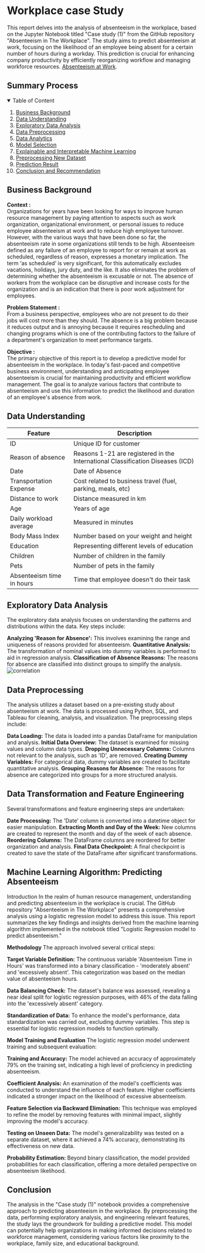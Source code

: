 # Workplace case Study

This report delves into the analysis of absenteeism in the workplace, based on the Jupyter Notebook titled "Case study (1)" from the GitHub repository "Absenteeism in The Workplace". The study aims to predict absenteeism at work, focusing on the likelihood of an employee being absent for a certain number of hours during a workday. This prediction is crucial for enhancing company productivity by efficiently reorganizing workflow and managing workforce resources. [Absenteeism at Work]([https://github.com/Juantonios1/Absenteeism-Analysis-to-Improve-Work-Performance/blob/main/Absenteeism%20Analysis%20ipynb/Absenteeism%20Analysis%20to%20Improve%20Work%20Performance.ipynb](https://github.com/farahzak/Absenteeism-in-The-Workplace/blob/main/Absenteeism%20-%20Data%20Preprocessing.ipynb)).

## Summary Process
<!-- TABLE OF CONTENTS -->
<details open="open">
  <summary>Table of Content</summary>
  <ol>
    <li>
      <a href="#business-background">Business Background</a>
    </li>
    <li>
      <a href="#data-understanding">Data Understanding</a>
    </li>
    <li>
      <a href="#exploratory-data-analysis">Exploratory Data Analysis</a>
    </li>
    <li><a href="#data-preprocessing">Data Preprocessing</a></li>
    <li><a href="#data-analytics">Data Analytics</a></li>
    <li><a href="#model-selection">Model Selection</a></li>
    <li><a href="#explainable-and-interpretable-machine-learning">Explainable and Interpretable Machine Learning</a></li>
    <li><a href="#preprocessing-new-dataset">Preprocessing New Dataset</a></li>
    <li><a href="#prediction-result">Prediction Result</a></li>
    <li><a href="#conclusion">Conclusion and Recommendation</a></li>
  </ol>
</details>

## Business Background
**Context :**  
Organizations for years have been looking for ways to improve human resource management by paying attention to aspects such as work organization, organizational environment, or personal issues to reduce employee absenteeism at work and to reduce high employee turnover. However, with the various ways that have been done so far, the absenteeism rate in some organizations still tends to be high. Absenteeism defined as any failure of an employee to report for or remain at work as scheduled, regardless of reason, expresses a monetary implication. The term ‘as scheduled’ is very significant, for this automatically excludes vacations, holidays, jury duty, and the like. It also eliminates the problem of determining whether the absenteeism is excusable or not. The absence of workers from the workplace can be disruptive and increase costs for the organization and is an indication that there is poor work adjustment for employees.

**Problem Statement :**  
From a business perspective, employees who are not present to do their jobs will cost more than they should. The absence is a big problem because it reduces output and is annoying because it requires rescheduling and changing programs which is one of the contributing factors to the failure of a department's organization to meet performance targets.

**Objective :**  
The primary objective of this report is to develop a predictive model for absenteeism in the workplace. In today's fast-paced and competitive business environment, understanding and anticipating employee absenteeism is crucial for maintaining productivity and efficient workflow management. The goal is to analyze various factors that contribute to absenteeism and use this information to predict the likelihood and duration of an employee's absence from work.

## Data Understanding

| Feature      | Description                                                                                   |
|--------------|-----------------------------------------------------------------------------------------------|
| ID           | Unique ID for customer                                                                        |
| Reason of absence | Reasons 1-21 are registered in the International Classification Diseases (ICD)               |
| Date         | Date of Absence                                                                               |
| Transportation Expense | Cost related to business travel (fuel, parking, meals, etc)                                   |
| Distance to work | Distance measured in km                                                                       |
| Age          | Years of age                                                                                  |
| Daily workload average | Measured in minutes                                                                           |
| Body Mass Index | Number based on your weight and height                                                        |
| Education    | Representing different levels of education                                                    |
| Children     | Number of children in the family                                                              |
| Pets         | Number of pets in the family                                                                  |
| Absenteeism time in hours | Time that employee doesn't do their task                                                      |

## Exploratory Data Analysis
The exploratory data analysis focuses on understanding the patterns and distributions within the data. Key steps include:

**Analyzing 'Reason for Absence':** This involves examining the range and uniqueness of reasons provided for absenteeism.
**Quantitative Analysis:** The transformation of nominal values into dummy variables is performed to aid in regression analysis.
**Classification of Absence Reasons:** The reasons for absence are classified into distinct groups to simplify the analysis.
![correlation](Image/Correlation.png)

## Data Preprocessing
The analysis utilizes a dataset based on a pre-existing study about absenteeism at work. The data is processed using Python, SQL, and Tableau for cleaning, analysis, and visualization. The preprocessing steps include:

**Data Loading:** The data is loaded into a pandas DataFrame for manipulation and analysis.
**Initial Data Overview:** The dataset is examined for missing values and column data types.
**Dropping Unnecessary Columns:** Columns not relevant to the analysis, such as 'ID', are removed.
**Creating Dummy Variables:** For categorical data, dummy variables are created to facilitate quantitative analysis.
**Grouping Reasons for Absence:** The reasons for absence are categorized into groups for a more structured analysis.

## Data Transformation and Feature Engineering
Several transformations and feature engineering steps are undertaken:

**Date Processing:** The 'Date' column is converted into a datetime object for easier manipulation.
**Extracting Month and Day of the Week:** New columns are created to represent the month and day of the week of each absence.
**Reordering Columns:** The DataFrame columns are reordered for better organization and analysis.
**Final Data Checkpoint:** A final checkpoint is created to save the state of the DataFrame after significant transformations.

## Machine Learning Algorithm: Predicting Absenteeism
Introduction
In the realm of human resource management, understanding and predicting absenteeism in the workplace is crucial. The GitHub repository "Absenteeism in The Workplace" presents a comprehensive analysis using a logistic regression model to address this issue. This report summarizes the key findings and insights derived from the machine learning algorithm implemented in the notebook titled "Logistic Regression model to predict absenteeism."

**Methodology**
The approach involved several critical steps:

**Target Variable Definition:** The continuous variable 'Absenteeism Time in Hours' was transformed into a binary classification - 'moderately absent' and 'excessively absent'. This categorization was based on the median value of absenteeism hours.

**Data Balancing Check:** The dataset's balance was assessed, revealing a near ideal split for logistic regression purposes, with 46% of the data falling into the 'excessively absent' category.

**Standardization of Data:** To enhance the model's performance, data standardization was carried out, excluding dummy variables. This step is essential for logistic regression models to function optimally.

**Model Training and Evaluation**
The logistic regression model underwent training and subsequent evaluation:

**Training and Accuracy:** The model achieved an accuracy of approximately 79% on the training set, indicating a high level of proficiency in predicting absenteeism.

**Coefficient Analysis:** An examination of the model's coefficients was conducted to understand the influence of each feature. Higher coefficients indicated a stronger impact on the likelihood of excessive absenteeism.

**Feature Selection via Backward Elimination:** This technique was employed to refine the model by removing features with minimal impact, slightly improving the model's accuracy.

**Testing on Unseen Data:** The model's generalizability was tested on a separate dataset, where it achieved a 74% accuracy, demonstrating its effectiveness on new data.

**Probability Estimation:** Beyond binary classification, the model provided probabilities for each classification, offering a more detailed perspective on absenteeism likelihood.

## Conclusion
The analysis in the "Case study (1)" notebook provides a comprehensive approach to predicting absenteeism in the workplace. By preprocessing the data, performing exploratory analysis, and engineering relevant features, the study lays the groundwork for building a predictive model. This model can potentially help organizations in making informed decisions related to workforce management, considering various factors like proximity to the workplace, family size, and educational background.
